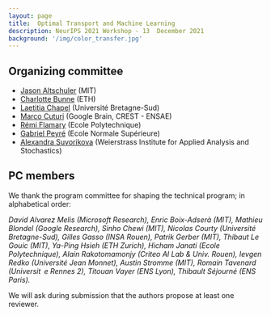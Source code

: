 ```yaml
---
layout: page
title:  Optimal Transport and Machine Learning  
description: NeurIPS 2021 Workshop - 13  December 2021
background: '/img/color_transfer.jpg'
---
```


## Organizing committee

- [Jason Altschuler](http://www.mit.edu/~jasonalt/) (MIT)
- [Charlotte Bunne](https://www.bunne.ch/) (ETH)
- [Laetitia Chapel](https://people.irisa.fr/Laetitia.Chapel/) (Université Bretagne-Sud)
- [Marco Cuturi](https://marcocuturi.net/) (Google Brain, CREST - ENSAE)
- [Rémi Flamary](https://remi.flamary.com/index.fr.html) (Ecole Polytechnique)
- [Gabriel Peyré](http://www.gpeyre.com/) (Ecole Normale Supérieure)
- [Alexandra Suvorikova](https://scholar.google.de/citations?user=FTLXftQAAAAJ) (Weierstrass Institute for Applied Analysis and Stochastics)

## PC members
We thank the program committee for shaping the technical program; in alphabetical order:

*David Alvarez Melis (Microsoft Research),
Enric Boix-Adserà (MIT), Mathieu Blondel (Google Research), Sinho Chewi (MIT), Nicolas Courty
(Université Bretagne-Sud), Gilles Gasso (INSA Rouen), Patrik Gerber (MIT), Thibaut Le Gouic (MIT),
Ya-Ping Hsieh (ETH Zurich), Hicham Janati (Ecole Polytechnique), Alain Rakotomamonjy (Criteo
AI Lab & Univ. Rouen), Ievgen Redko (Université Jean Monnet), Austin Stromme (MIT), Romain
Tavenard (Universit e Rennes 2), Titouan Vayer (ENS Lyon), Thibault Séjourné (ENS Paris).*

We will ask during submission that the authors propose at least one reviewer.
